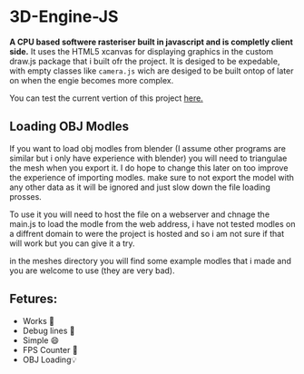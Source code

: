 # 3D-Engine-JS

**A CPU based softwere rasteriser built in javascript and is completly client side.** It uses the HTML5 xcanvas for displaying graphics in the custom draw.js package that i built ofr the project. It is desiged to be expedable, with empty classes like `camera.js` wich are desiged to be built ontop of later on when the engie becomes more complex.

You can test the current vertion of this project [here.](https://milosilo-dev.github.io/3D-Engine-js/)

## Loading OBJ Modles

If you want to load obj modles from blender (I assume other programs are similar but i only have experience with blender) you will need to triangulae the mesh when you export it. I do hope to change this later on too improve the experience of importing modles. make sure to not export the model with any other data as it will be ignored and just slow down the file loading prosses.

To use it you will need to host the file on a webserver and chnage the main.js to load the modle from the web address, i have not tested modles on a diffrent domain to were the project is hosted and so i am not sure if that will work but you can give it a try.

in the meshes directory you will find some example modles that i made and you are welcome to use (they are very bad).

## Fetures:

* Works 🎉️
* Debug lines 👀️
* Simple 😄
* FPS Counter 🚀️
* OBJ Loading💡
